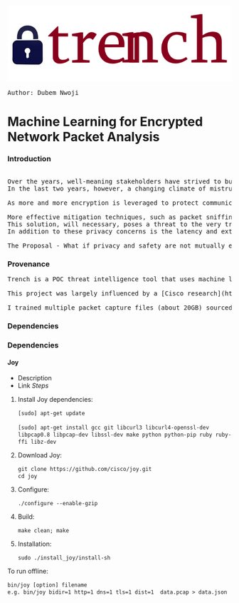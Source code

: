 

![Trench](trench.png)
<pre>Author: Dubem Nwoji</pre>
# Machine Learning for Encrypted Network Packet Analysis

### Introduction
<pre> 
Over the years, well-meaning stakeholders have strived to build trust into the internetwork of computers that we call the "web". 
In the last two years, however, a changing climate of mistrust has begun to grow and it is no surprise it correlates with the exponential growth of data. 

As more and more encryption is leveraged to protect communication and resources in the ever busy ebb and flow that is the web, there is a rising threat hidden in the shadows of TLS traffic - <bold>encrypted malware</bold>.

More effective mitigation techniques, such as packet sniffing (break and inspect) require a packet be "way-layed", decrypted, and the content, assessed for malicious content, before re-encrypting and sending it off on its way (if found to be benign). 
This solution, will necessary, poses a threat to the very trust that we strive to uphold. 
In addition to these privacy concerns is the latency and extra overhead introduced to the network - which in huge enterprise settings could lead to significant time and resource loss running into thousands (sometimes millions of dollars).

<bold>The Proposal</bold> - What if privacy and safety are not mutually exclusive and we can provide network administrators, security engineers, and end users, security while upholding trust and privacy?
</pre>
### Provenance
<pre>
Trench is a POC threat intelligence tool that uses machine learning to analyse encrypted network traffic for maliciious activity without the need to decrypt packets. 

This project was largely influenced by a [Cisco research](https://resources.sei.cmu.edu/asset_files/Presentation/2016_017_001_450411.pdf) from 2016. As a Data Scientist with Network Security background and a knack for seeking out "impossible" challenges (especially as it relates to the excitingly blossoming field of security Machine Learning and Privacy Engineering), I was naturally drawn to this problem.

I trained multiple packet capture files (about 20GB) sourced from [Canadian Institute of Cybersecurity, UNB](https://www.unb.ca/cic/datasets/ids-2017.html) to build my model.
</pre>

### Dependencies

### Dependencies
#### Joy
- Description
- Link
*Steps*
1. Install Joy dependencies:

       [sudo] apt-get update
      
       [sudo] apt-get install gcc git libcurl3 libcurl4-openssl-dev libpcap0.8 libpcap-dev libssl-dev make python python-pip ruby ruby-ffi libz-dev
      
2. Download Joy:
    
       git clone https://github.com/cisco/joy.git
       cd joy

3.  Configure:

        ./configure --enable-gzip
       
4.  Build:
      
        make clean; make

5.  Installation:
  
        sudo ./install_joy/install-sh
        
To run offline:
  
    bin/joy [option] filename
    e.g. bin/joy bidir=1 http=1 dns=1 tls=1 dist=1  data.pcap > data.json

       
       

